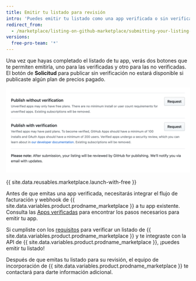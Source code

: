 ```yaml
---
title: Emitir tu listado para revisión
intro: 'Puedes emitir tu listado como una app verificada o sin verificar para que la utilice la comunidad de {{ site.data.variables.product.prodname_dotcom }}.'
redirect_from:
  - /marketplace/listing-on-github-marketplace/submitting-your-listing-for-review
versions:
  free-pro-team: '*'
---
```




Una vez que hayas completado el listado de tu app, verás dos botones que te permiten emitirla, uno para las verificadas y otro para las no verificadas. El botón de **Solicitud** para publicar sin verificación no estará disponible si publicaste algún plan de precios pagado.

![Botón para solicitudes verificadas y sin verificar](/assets/images/marketplace/marketplace-request-button.png)

{{ site.data.reusables.marketplace.launch-with-free }}

Antes de que emitas una app verificada, necesitarás integrar el flujo de facturación y webhook de {{ site.data.variables.product.prodname_marketplace }} a tu app existente. Consulta las [Apps verificadas](/marketplace/#verified-apps) para encontrar los pasos necesarios para emitir tu app.

Si cumpliste con los [requisitos](/marketplace/getting-started/requirements-for-listing-an-app-on-github-marketplace/) para verificar un listado de {{ site.data.variables.product.prodname_marketplace }} y te integraste con la API de {{ site.data.variables.product.prodname_marketplace }}, ¡puedes emitir tu listado!

Después de que emitas tu listado para su revisión, el equipo de incorporación de {{ site.data.variables.product.prodname_marketplace }} te contactará para darte información adicional.
